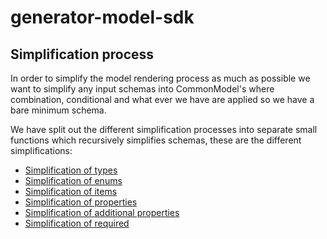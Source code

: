 # generator-model-sdk



## Simplification process

In order to simplify the model rendering process as much as possible we want to simplify any input schemas into CommonModel's where combination, conditional and what ever we have are applied so we have a bare minimum schema.

We have split out the different simplification processes into separate small functions which recursively simplifies schemas, these are the different simplifications:

- [Simplification of types](./docs/SimplifyTypes.md)
- [Simplification of enums](./docs/SimplifyEnums.md)
- [Simplification of items](./docs/SimplifyItems.md)
- [Simplification of properties](./docs/SimplifyProperties.md)
- [Simplification of additional properties](./docs/SimplifyAdditionalProperties.md)
- [Simplification of required](./docs/SimplifyRequired.md)
